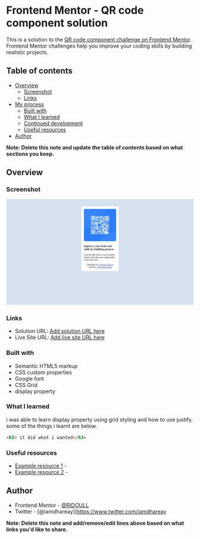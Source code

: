 # Frontend Mentor - QR code component solution

This is a solution to the [QR code component challenge on Frontend Mentor](https://www.frontendmentor.io/challenges/qr-code-component-iux_sIO_H). Frontend Mentor challenges help you improve your coding skills by building realistic projects. 

## Table of contents

- [Overview](#overview)
  - [Screenshot](#screenshot)
  - [Links](#links)
- [My process](#my-process)
  - [Built with](#built-with)
  - [What I learned](#what-i-learned)
  - [Continued development](#continued-development)
  - [Useful resources](#useful-resources)
- [Author](#author)

**Note: Delete this note and update the table of contents based on what sections you keep.**

## Overview

### Screenshot

![](.\design\preview.png)

### Links

- Solution URL: [Add solution URL here](https://your-solution-url.com)
- Live Site URL: [Add live site URL here](https://your-live-site-url.com)

### Built with

- Semantic HTML5 markup
- CSS custom properties
- Google font
- CSS Grid
- display property

### What I learned

i was able to learn display property using grid styling and how to use justify. some of the things i learnt are below.

```html
<h3> it did what i wanted</h3>
```

### Useful resources

- [Example resource 1](https://www.w3schools.com/html/default.asp) - 
- [Example resource 2](https://www.w3schools.com/css/default.asp) - 

## Author

- Frontend Mentor - [@RIDOULL](https://www.frontendmentor.io/profile/RIDOULL)
- Twitter - [@iamdhareay](https://www.twitter.com/iamdhareay

**Note: Delete this note and add/remove/edit lines above based on what links you'd like to share.**
